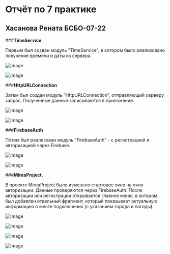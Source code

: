 # Отчёт по 7 практике
## Хасанова Рената БСБО-07-22

###**TimeService** 

Первым был создан модуль "TimeService", в котором было реализовано получение времени и даты из сервера.

![image](https://github.com/user-attachments/assets/829f9a7b-f509-4c3a-bd14-26f2034eb874)

 ![image](https://github.com/user-attachments/assets/8b51d9cd-9722-4b2e-a6a1-a1e8290da897)


###**HttpURLConnection** 

Затем был создан модуль "HttpURLConnection", отправляющий серверу запрос. Полученные данные записываются в приложение.

![image](https://github.com/user-attachments/assets/2513a176-bd0f-4da8-9ea2-ac851bdaf9b8)

![image](https://github.com/user-attachments/assets/413c500b-a36d-427a-a620-044cd76fcf2b)


###**FirebaseAuth** 

Потом был реализован модуль "FirebaseAuth" - с регистрацией и авторизацией через Firebase.

![image](https://github.com/user-attachments/assets/77835b8a-f611-4ee7-a4b2-c2aeab975ca8)

![image](https://github.com/user-attachments/assets/945f5f2b-3e9a-4351-92b8-5a6e133cb187)


###**MireaProject**.

В проекте MireaProject было изменено стартовое окно на окно авторизации. Данные проверяются через FirebaseAuth. После авторизации или регистрации открывается главное меню, в котором был добавлен отдельный фрагмент, который показывает актуальную информацию о месте подключения (с указанием города и погоды).

![image](https://github.com/user-attachments/assets/d1eba0a6-ea22-4d30-8434-a6bcbf7c608a)

![image](https://github.com/user-attachments/assets/77f1dafd-bf30-4d4f-8bdf-ffd116058482)

![image](https://github.com/user-attachments/assets/9153998c-735b-4be0-8f0d-2529cb4ed2a9)

![image](https://github.com/user-attachments/assets/410f2cab-23fb-4889-ac8e-ce7e56ec01bd)


